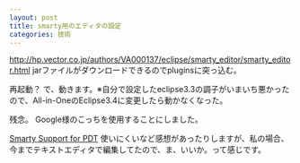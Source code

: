 ```yaml
---
layout: post
title: smarty用のエディタの設定
categories: 技術
---
```


http://hp.vector.co.jp/authors/VA000137/eclipse/smarty_editor/smarty_editor.html
jarファイルがダウンロードできるのでpluginsに突っ込む。

再起動？
で、動きます。※自分で設定したeclipse3.3の調子がいまいち悪かったので、All-in-OneのEclipse3.4に変更したら動かなくなった。

残念。
Google様のこっちを使用することにしました。

<a href="http://code.google.com/p/smartypdt/" target="_blank">Smarty Support for PDT</a>
使いにくいなど感想があったりしますが、私の場合、今までテキストエディタで編集してたので、ま、いいか。って感じです。

